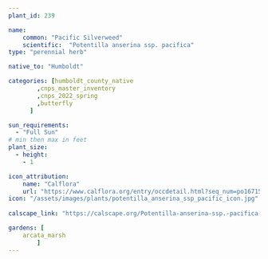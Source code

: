 ```yaml
---
plant_id: 239 

name: 
    common: "Pacific Silverweed"  
    scientific:  "Potentilla anserina ssp. pacifica"  
type: "perennial herb"

native_to: "Humboldt"

categories: [humboldt_county_native
        ,cnps_master_inventory
        ,cnps_2022_spring
        ,butterfly
      ]

sun_requirements:
  - "Full Sun"
# min then max in feet
plant_size:
  - height: 
    - 1 

icon_attribution: 
    name: "Calflora"
    url: "https://www.calflora.org/entry/occdetail.html?seq_num=po16715"
icon: "/assets/images/plants/potentilla_anserina_ssp_pacific_icon.jpg"
 
calscape_link: "https://calscape.org/Potentilla-anserina-ssp.-pacifica-(Pacific-Potentilla)?srchcr=sc5819b477e8576"

gardens: [
    arcata_marsh
        ]
---
```

